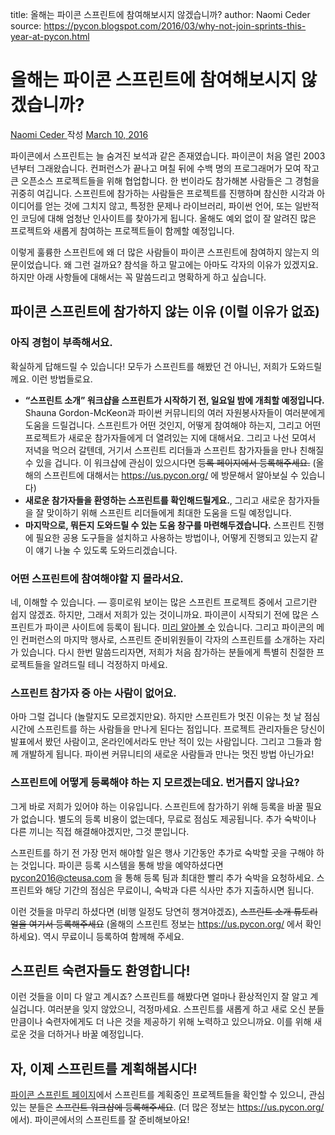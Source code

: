 title: 올해는 파이콘 스프린트에 참여해보시지 않겠습니까?
author: Naomi Ceder
source: https://pycon.blogspot.com/2016/03/why-not-join-sprints-this-year-at-pycon.html 

# 올해는 파이콘 스프린트에 참여해보시지 않겠습니까?

[ Naomi Ceder ](https://www.blogger.com/profile/09984149935314850807 "author profile") 작성
[ March 10, 2016  ](https://pycon.blogspot.com/2016/03/why-not-join-sprints-this-year-at-pycon.html "permanent link")

  
파이콘에서 스프린트는 늘 숨겨진 보석과 같은 존재였습니다. 파이콘이 처음 열린 2003년부터 그래왔습니다. 컨퍼런스가 끝나고 며칠 뒤에 수백 명의 프로그래머가 모여 작고 큰 오픈소스 프로젝트들을 위해 협업합니다. 한 번이라도 참가해본 사람들은 그 경험을 귀중히 여깁니다. 스프린트에 참가하는 사람들은 프로젝트를 진행하며 참신한 시각과 아이디어를 얻는 것에 그치지 않고, 특정한 문제나 라이브러리, 파이썬 언어, 또는 일반적인 코딩에 대해 엄청난 인사이트를 찾아가게 됩니다. 올해도 예외 없이 잘 알려진 많은 프로젝트와 새롭게 참여하는 프로젝트들이 함께할 예정입니다.
  
이렇게 훌륭한 스프린트에 왜 더 많은 사람들이 파이콘 스프린트에 참여하지 않는지 의문이었습니다. 왜 그런 걸까요? 참석을 하고 말고에는 아마도 각자의 이유가 있겠지요. 하지만 아래 사항들에 대해서는 꼭 말씀드리고 명확하게 하고 싶습니다.
  

##  파이콘 스프린트에 참가하지 않는 이유 (이럴 이유가 없죠)

###  아직 경험이 부족해서요.

확실하게 답해드릴 수 있습니다! 모두가 스프린트를 해봤던 건 아니닌, 저희가 도와드릴께요. 이런 방법들로요.

  * **“스프린트 소개” 워크샵을 스프린트가 시작하기 전, 일요일 밤에 개최할 예정입니다.** Shauna Gordon-McKeon과 파이썬 커뮤니티의 여러 자원봉사자들이 여러분에게 도움을 드릴겁니다. 스프린트가 어떤 것인지, 어떻게 참여해야 하는지, 그리고 어떤 프로젝트가 새로운 참가자들에게 더 열려있는 지에 대해서요. 그리고 나선 모여서 저녁을 먹으러 갈텐데, 거기서 스프린트 리더들과 스프린트 참가자들을 만나 친해질 수 있을 겁니다. 이 워크샵에 관심이 있으시다면 ~~등록 페이지에서 등록해주세요.~~ (올해의 스프린트에 대해서는 https://us.pycon.org/ 에 방문해서 알아보실 수 있습니다)
  * **새로운 참가자들을 환영하는 스프린트를 확인해드릴게요.**, 그리고  새로운 참가자들을 잘 맞이하기 위해 스프린트 리더들에게 최대한 도움을 드릴 예정입니다.
  * **마지막으로, 뭐든지 도와드릴 수 있는 도움 창구를 마련해두겠습니다.** 스프린트 진행에 필요한 공용 도구들을 설치하고 사용하는 방법이나, 어떻게 진행되고 있는지 같이 얘기 나눌 수 있도록 도와드리겠습니다.

###  어떤 스프린트에 참여해야할 지 몰라서요.

네, 이해할 수 있습니다. — 흥미로워 보이는 많은 스프린트 프로젝트 중에서 고르기란 쉽지 않겠죠. 하지만, 그래서 저희가 있는 것이니까요. 파이콘이 시작되기 전에 많은 스프린트가 파이콘 사이트에 등록이 됩니다. [미리 알아볼 수](https://us.pycon.org/2016/community/sprints/) 있습니다. 그리고 파이콘의 메인 컨퍼런스의 마지막 행사로, 스프린트 준비위원들이 각자의 스프린트를 소개하는 자리가 있습니다. 다시 한번 말씀드리자면, 저희가 처음 참가하는 분들에게 특별히 친절한 프로젝트들을 알려드릴 테니 걱정하지 마세요.

###  스프린트 참가자 중 아는 사람이 없어요.

아마 그럴 겁니다 (놀랄지도 모르겠지만요). 하지만 스프린트가 멋진 이유는 첫 날 점심시간에 스프린트를 하는 사람들을 만나게 된다는 점입니다. 프로젝트 관리자들은 당신이 발표에서 봤던 사람이고, 온라인에서라도 만난 적이 있는 사람입니다. 그리고 그들과 함께 개발하게 됩니다. 파이썬 커뮤니티의 새로운 사람들과 만나는 멋진 방법 아닌가요!

###  스프린트에 어떻게 등록해야 하는 지 모르겠는데요. 번거롭지 않나요?

그게 바로 저희가 있어야 하는 이유입니다. 스프린트에 참가하기 위해 등록을 바꿀 필요가 없습니다. 별도의 등록 비용이 없는데다, 무료로 점심도 제공됩니다. 추가 숙박이나 다른 끼니는 직접 해결해야겠지만, 그것 뿐입니다.
  
스프린트를 하기 전 가장 먼저 해야할 일은 행사 기간동안 추가로 숙박할 곳을 구해야 하는 것입니다. 파이콘 등록 시스템을 통해 방을 예약하셨다면 pycon2016@cteusa.com 을 통해 등록 팀과 최대한 빨리 추가 숙박을 요청하세요. 스프린트와 해당 기간의 점심은 무료이니, 숙박과 다른 식사만 추가 지출하시면 됩니다.
  
이런 것들을 마무리 하셨다면 (비행 일정도 당연히 챙겨야겠죠), ~~스프린트 소개 튜토리얼을 여기서 등록해주세요~~ (올해의 스프린트 정보는 https://us.pycon.org/ 에서 확인하세요). 역시 무료이니 등록하여 함께해 주세요.



## 스프린트 숙련자들도 환영합니다!

이런 것들을 이미 다 알고 계시죠? 스프린트를 해봤다면 얼마나 환상적인지 잘 알고 계실겁니다. 여러분을 잊지 않았으니, 걱정마세요. 스프린트를 새롭게 하고 새로 오신 분들 만큼이나 숙련자에게도 더 나은 것을 제공하기 위해 노력하고 있으니까요. 이를 위해 새로운 것을 더하거나 바꿀 예정입니다.
  


## 자, 이제 스프린트를 계획해봅시다!

[파이콘 스프린트 페이지](https://us.pycon.org/2016/community/sprints/)에서 스프린트를 계획중인 프로젝트들을 확인할 수 있으니, 관심 있는 분들은 ~~스프린트 워크샵에 등록해주세요~~. (더 많은 정보는 https://us.pycon.org/ 에서). 파이콘에서의 스프린트를 잘 준비해보아요!
